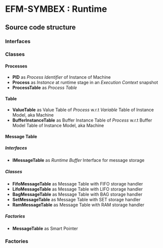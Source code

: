 # EFM-SYMBEX : Runtime

## Source code structure

### Interfaces

### Classes

#### Processes
* **PID** as *Process Identifier* of Instance of Machine
* **Process** as *Instance* at runtime stage in an *Execution Context* snapshot
* **ProcessTable** as *Process Table* 

#### Table 
* **ValueTable** as Value Table of *Process* w.r.t *Variable* Table of Instance Model, aka Machine
* **BufferInstanceTable** as Buffer Instance Table of *Process* w.r.t Buffer Model Table of Instance Model, aka Machine

#### Message Table
##### Interfaces
* **IMessageTable** as *Runtime Buffer* Interface for message storage

##### Classes
* **FifoMessageTable** as Message Table with FIFO storage handler
* **LifoMessageTable** as Message Table with LIFO storage handler
* **BagMessageTable**  as Message Table with BAG storage handler
* **SetMessageTable** as Message Table with SET storage handler
* **RamMessageTable** as Message Table with RAM storage handler

##### Factories
* **MessageTable** as Smart Pointer


### Factories

